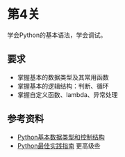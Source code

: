 # 第4关

学会Python的基本语法，学会调试。

## 要求

- 掌握基本的数据类型及其常用函数
- 掌握基本的逻辑结构：判断、循环
- 掌握自定义函数、lambda、异常处理

## 参考资料

- [Python基本数据类型和控制结构](http://ggbstudy.top/slide/py/#/5)
- [Python最佳实践指南](https://pythonguidecn.readthedocs.io/zh/latest/) 更高级些
